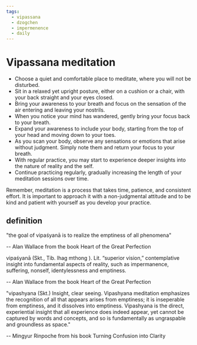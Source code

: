 ```yaml
---
tags:
  - vipassana 
  - dzogchen 
  - impermenence 
  - daily 
---
```

# Vipassana meditation

- Choose a quiet and comfortable place to meditate, where you will not be disturbed.
- Sit in a relaxed yet upright posture, either on a cushion or a chair, with your back straight and your eyes closed.
- Bring your awareness to your breath and focus on the sensation of the air entering and leaving your nostrils.
- When you notice your mind has wandered, gently bring your focus back to your breath.
- Expand your awareness to include your body, starting from the top of your head and moving down to your toes.
- As you scan your body, observe any sensations or emotions that arise without judgment. Simply note them and return your focus to your breath.
- With regular practice, you may start to experience deeper insights into the nature of reality and the self.
- Continue practicing regularly, gradually increasing the length of your meditation sessions over time.

Remember, meditation is a process that takes time, patience, and consistent effort. It is important to approach it with a non-judgmental attitude and to be kind and patient with yourself as you develop your practice.

## definition

"the goal of vipaśyanā is to realize the emptiness of all phenomena"

-- Alan Wallace from the book Heart of the Great Perfection

vipaśyanā (Skt., Tib. lhag mthong ). Lit. “superior vision,” contemplative insight into fundamental aspects of reality, such as impermanence, suffering, nonself, identylessness and emptiness.

-- Alan Wallace from the book Heart of the Great Perfection

"vipashyana (Skt.) Insight, clear seeing. Vipashyana meditation emphasizes the recognition of all that appears arises from emptiness; it is inseperable from emptiness, and it dissolves into emptiness. Vipashyana is the direct, experiential insight that all experience does indeed appear, yet cannot be captured by words and concepts, and so is fundamentally as ungraspable and groundless as space."

-- Mingyur Rinpoche from his book Turning Confusion into Clarity
